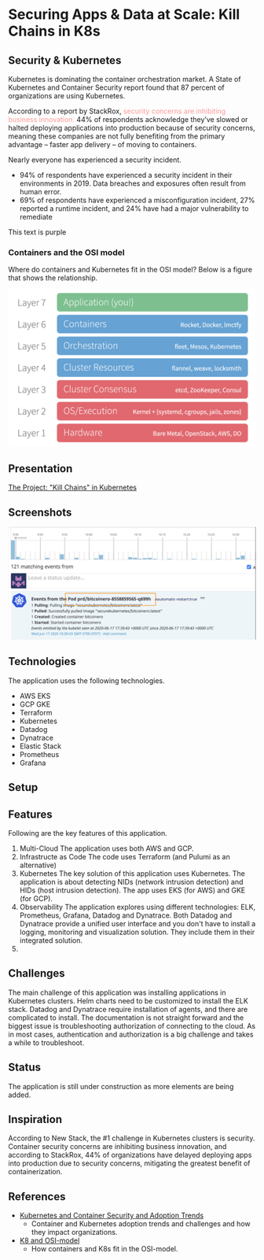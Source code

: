 # Securing Apps & Data at Scale: Kill Chains in K8s

## Security & Kubernetes
Kubernetes is dominating the container orchestration market. A State of Kubernetes and Container Security report found that 87 percent of organizations are using Kubernetes. 

According to a report by StackRox, <span style="color:#ff9999">security concerns are inhibiting business innovation.</span> 44% of respondents acknowledge they’ve slowed or halted deploying applications into production because of security concerns, meaning these companies are not fully benefiting from the primary advantage – faster app delivery – of moving to containers.

Nearly everyone has experienced a security incident. 
* 94% of respondents have experienced a security incident in their environments in 2019. Data breaches and exposures often result from human error. 
* 69% of respondents have experienced a misconfiguration incident, 27% reported a runtime incident, and 24% have had a major vulnerability to remediate

<div class="text-purple">
  This text is purple</a>
</div>



### Containers and the OSI model
Where do containers and Kubernetes fit in the OSI model? Below is a figure that shows the relationship.

![](assets/osi-model-containers.png "K8 and OSI model")

## Presentation

[The Project: "Kill Chains" in Kubernetes](https://docs.google.com/presentation/d/1xQrFXvp205DYSVXi8Y-qAomHzPfy92MY0Tl3iFSJKao/edit?usp=sharing) 

## Screenshots
![](assets/intrusion-alert-1.png "Intrusion Alert")


## Technologies
The application uses the following technologies.

* AWS EKS
* GCP GKE
* Terraform
* Kubernetes
* Datadog
* Dynatrace
* Elastic Stack
* Prometheus
* Grafana


## Setup

## Features
Following are the key features of this application.
1. Multi-Cloud
The application uses both AWS and GCP. 
2. Infrastructe as Code
The code uses Terraform (and Pulumi as an alternative)
3. Kubernetes
The key solution of this application uses Kubernetes. The application is about detecting NIDs (network intrusion detection) and HIDs (host intrusion detection). The app uses EKS (for AWS) and GKE (for GCP). 
4. Observability
The application explores using different technologies: ELK, Prometheus, Grafana, Datadog and Dynatrace. Both Datadog and Dynatrace provide a unified user interface and you don't have to install a logging, monitoring and visualization solution. They include them in their integrated solution.
5. 


## Challenges
The main challenge of this application was installing applications in Kubernetes clusters. Helm charts need to be customized to install the ELK stack. Datadog and Dynatrace require installation of agents, and there are complicated to install. The documentation is not straight forward and the biggest issue is troubleshooting authorization of connecting to the cloud. As in most cases, authentication and authorization is a big challenge and takes a while to troubleshoot. 
## Status
The application is still under construction as more elements are being added. 

## Inspiration
According to New Stack, the #1 challenge in Kubernetes clusters is security. Container security concerns are inhibiting business innovation, and according to StackRox, 44% of organizations have delayed deploying apps into production due to security concerns, mitigating the greatest benefit of containerization.



## References

- [Kubernetes and Container Security and Adoption Trends](https://www.stackrox.com/kubernetes-adoption-and-security-trends-and-market-share-for-containers/)
  - Container and Kubernetes adoption trends and challenges and how they impact organizations.
- [K8 and OSI-model](https://www.nginx.com/resources/glossary/load-balancing/)
    - How containers and K8s fit in the OSI-model.

